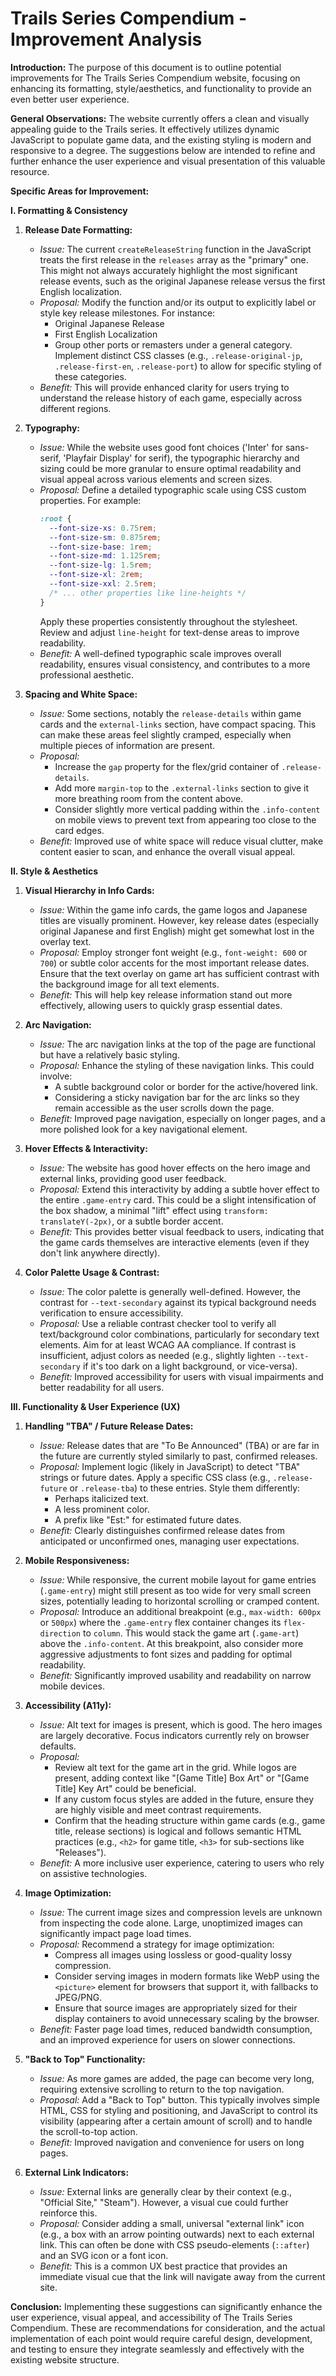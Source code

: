 # Trails Series Compendium - Improvement Analysis

**Introduction:**
The purpose of this document is to outline potential improvements for The Trails Series Compendium website, focusing on enhancing its formatting, style/aesthetics, and functionality to provide an even better user experience.

**General Observations:**
The website currently offers a clean and visually appealing guide to the Trails series. It effectively utilizes dynamic JavaScript to populate game data, and the existing styling is modern and responsive to a degree. The suggestions below are intended to refine and further enhance the user experience and visual presentation of this valuable resource.

**Specific Areas for Improvement:**

**I. Formatting & Consistency**

1.  **Release Date Formatting:**
    *   *Issue:* The current `createReleaseString` function in the JavaScript treats the first release in the `releases` array as the "primary" one. This might not always accurately highlight the most significant release events, such as the original Japanese release versus the first English localization.
    *   *Proposal:* Modify the function and/or its output to explicitly label or style key release milestones. For instance:
        *   Original Japanese Release
        *   First English Localization
        *   Group other ports or remasters under a general category.
        Implement distinct CSS classes (e.g., `.release-original-jp`, `.release-first-en`, `.release-port`) to allow for specific styling of these categories.
    *   *Benefit:* This will provide enhanced clarity for users trying to understand the release history of each game, especially across different regions.

2.  **Typography:**
    *   *Issue:* While the website uses good font choices ('Inter' for sans-serif, 'Playfair Display' for serif), the typographic hierarchy and sizing could be more granular to ensure optimal readability and visual appeal across various elements and screen sizes.
    *   *Proposal:* Define a detailed typographic scale using CSS custom properties. For example:
        ```css
        :root {
          --font-size-xs: 0.75rem;
          --font-size-sm: 0.875rem;
          --font-size-base: 1rem;
          --font-size-md: 1.125rem;
          --font-size-lg: 1.5rem;
          --font-size-xl: 2rem;
          --font-size-xxl: 2.5rem;
          /* ... other properties like line-heights */
        }
        ```
        Apply these properties consistently throughout the stylesheet. Review and adjust `line-height` for text-dense areas to improve readability.
    *   *Benefit:* A well-defined typographic scale improves overall readability, ensures visual consistency, and contributes to a more professional aesthetic.

3.  **Spacing and White Space:**
    *   *Issue:* Some sections, notably the `release-details` within game cards and the `external-links` section, have compact spacing. This can make these areas feel slightly cramped, especially when multiple pieces of information are present.
    *   *Proposal:*
        *   Increase the `gap` property for the flex/grid container of `.release-details`.
        *   Add more `margin-top` to the `.external-links` section to give it more breathing room from the content above.
        *   Consider slightly more vertical padding within the `.info-content` on mobile views to prevent text from appearing too close to the card edges.
    *   *Benefit:* Improved use of white space will reduce visual clutter, make content easier to scan, and enhance the overall visual appeal.

**II. Style & Aesthetics**

1.  **Visual Hierarchy in Info Cards:**
    *   *Issue:* Within the game info cards, the game logos and Japanese titles are visually prominent. However, key release dates (especially original Japanese and first English) might get somewhat lost in the overlay text.
    *   *Proposal:* Employ stronger font weight (e.g., `font-weight: 600` or `700`) or subtle color accents for the most important release dates. Ensure that the text overlay on game art has sufficient contrast with the background image for all text elements.
    *   *Benefit:* This will help key release information stand out more effectively, allowing users to quickly grasp essential dates.

2.  **Arc Navigation:**
    *   *Issue:* The arc navigation links at the top of the page are functional but have a relatively basic styling.
    *   *Proposal:* Enhance the styling of these navigation links. This could involve:
        *   A subtle background color or border for the active/hovered link.
        *   Considering a sticky navigation bar for the arc links so they remain accessible as the user scrolls down the page.
    *   *Benefit:* Improved page navigation, especially on longer pages, and a more polished look for a key navigational element.

3.  **Hover Effects & Interactivity:**
    *   *Issue:* The website has good hover effects on the hero image and external links, providing good user feedback.
    *   *Proposal:* Extend this interactivity by adding a subtle hover effect to the entire `.game-entry` card. This could be a slight intensification of the box shadow, a minimal "lift" effect using `transform: translateY(-2px)`, or a subtle border accent.
    *   *Benefit:* This provides better visual feedback to users, indicating that the game cards themselves are interactive elements (even if they don't link anywhere directly).

4.  **Color Palette Usage & Contrast:**
    *   *Issue:* The color palette is generally well-defined. However, the contrast for `--text-secondary` against its typical background needs verification to ensure accessibility.
    *   *Proposal:* Use a reliable contrast checker tool to verify all text/background color combinations, particularly for secondary text elements. Aim for at least WCAG AA compliance. If contrast is insufficient, adjust colors as needed (e.g., slightly lighten `--text-secondary` if it's too dark on a light background, or vice-versa).
    *   *Benefit:* Improved accessibility for users with visual impairments and better readability for all users.

**III. Functionality & User Experience (UX)**

1.  **Handling "TBA" / Future Release Dates:**
    *   *Issue:* Release dates that are "To Be Announced" (TBA) or are far in the future are currently styled similarly to past, confirmed releases.
    *   *Proposal:* Implement logic (likely in JavaScript) to detect "TBA" strings or future dates. Apply a specific CSS class (e.g., `.release-future` or `.release-tba`) to these entries. Style them differently:
        *   Perhaps italicized text.
        *   A less prominent color.
        *   A prefix like "Est:" for estimated future dates.
    *   *Benefit:* Clearly distinguishes confirmed release dates from anticipated or unconfirmed ones, managing user expectations.

2.  **Mobile Responsiveness:**
    *   *Issue:* While responsive, the current mobile layout for game entries (`.game-entry`) might still present as too wide for very small screen sizes, potentially leading to horizontal scrolling or cramped content.
    *   *Proposal:* Introduce an additional breakpoint (e.g., `max-width: 600px` or `500px`) where the `.game-entry` flex container changes its `flex-direction` to `column`. This would stack the game art (`.game-art`) above the `.info-content`. At this breakpoint, also consider more aggressive adjustments to font sizes and padding for optimal readability.
    *   *Benefit:* Significantly improved usability and readability on narrow mobile devices.

3.  **Accessibility (A11y):**
    *   *Issue:* Alt text for images is present, which is good. The hero images are largely decorative. Focus indicators currently rely on browser defaults.
    *   *Proposal:*
        *   Review alt text for the game art in the grid. While logos are present, adding context like "[Game Title] Box Art" or "[Game Title] Key Art" could be beneficial.
        *   If any custom focus styles are added in the future, ensure they are highly visible and meet contrast requirements.
        *   Confirm that the heading structure within game cards (e.g., game title, release sections) is logical and follows semantic HTML practices (e.g., `<h2>` for game title, `<h3>` for sub-sections like "Releases").
    *   *Benefit:* A more inclusive user experience, catering to users who rely on assistive technologies.

4.  **Image Optimization:**
    *   *Issue:* The current image sizes and compression levels are unknown from inspecting the code alone. Large, unoptimized images can significantly impact page load times.
    *   *Proposal:* Recommend a strategy for image optimization:
        *   Compress all images using lossless or good-quality lossy compression.
        *   Consider serving images in modern formats like WebP using the `<picture>` element for browsers that support it, with fallbacks to JPEG/PNG.
        *   Ensure that source images are appropriately sized for their display containers to avoid unnecessary scaling by the browser.
    *   *Benefit:* Faster page load times, reduced bandwidth consumption, and an improved experience for users on slower connections.

5.  **"Back to Top" Functionality:**
    *   *Issue:* As more games are added, the page can become very long, requiring extensive scrolling to return to the top navigation.
    *   *Proposal:* Add a "Back to Top" button. This typically involves simple HTML, CSS for styling and positioning, and JavaScript to control its visibility (appearing after a certain amount of scroll) and to handle the scroll-to-top action.
    *   *Benefit:* Improved navigation and convenience for users on long pages.

6.  **External Link Indicators:**
    *   *Issue:* External links are generally clear by their context (e.g., "Official Site," "Steam"). However, a visual cue could further reinforce this.
    *   *Proposal:* Consider adding a small, universal "external link" icon (e.g., a box with an arrow pointing outwards) next to each external link. This can often be done with CSS pseudo-elements (`::after`) and an SVG icon or a font icon.
    *   *Benefit:* This is a common UX best practice that provides an immediate visual cue that the link will navigate away from the current site.

**Conclusion:**
Implementing these suggestions can significantly enhance the user experience, visual appeal, and accessibility of The Trails Series Compendium. These are recommendations for consideration, and the actual implementation of each point would require careful design, development, and testing to ensure they integrate seamlessly and effectively with the existing website structure.
